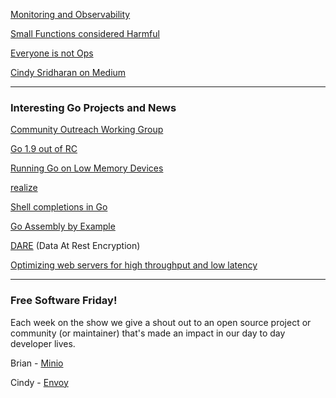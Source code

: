 

[Monitoring and Observability](https://medium.com/@copyconstruct/monitoring-and-observability-8417d1952e1c)

[Small Functions considered Harmful](https://medium.com/@copyconstruct/small-functions-considered-harmful-91035d316c29)

[Everyone is not Ops](https://medium.com/@copyconstruct/the-death-of-ops-is-greatly-exaggerated-ff3bd4a67f24)

[Cindy Sridharan on Medium](https://medium.com/@copyconstruct)



---

### Interesting Go Projects and News

[Community Outreach Working Group](https://blog.golang.org/community-outreach-working-group)

[Go 1.9 out of RC](https://blog.golang.org/go1.9)

[Running Go on Low Memory Devices](https://medium.com/samsara-engineering/running-go-on-low-memory-devices-536e1ca2fe8f)

[realize](https://github.com/tockins/realize)

[Shell completions in Go](https://github.com/posener/complete)

[Go Assembly by Example](http://davidwong.fr/goasm/)

[DARE](https://blog.minio.io/data-at-rest-encryption-done-right-7446c644ddb6) (Data At Rest Encryption)

[Optimizing web servers for high throughput and low latency](https://blogs.dropbox.com/tech/2017/09/optimizing-web-servers-for-high-throughput-and-low-latency/)


---

### Free Software Friday!

Each week on the show we give a shout out to an open source project or community (or maintainer) that's made an impact in our day to day developer lives.


Brian  - [Minio](https://www.minio.io/)

Cindy - [Envoy](https://envoyproxy.github.io/)